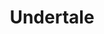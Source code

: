 ---
title: Undertale
crosslinks:
- youtubefactsbot
- youtubot
- UndertaleAUs
- UndertaleCringe
- Underminers
- place
- livven
- tmsbmeta
- u_imguralbumbot
- Storyshift
- titlegore
- Pixiv
- homestuck
- anti_gif_bot
- mildlyundertale
- aww
- ireland
- Pundertale
- SCP
- xkcd
---